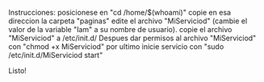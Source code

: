 Instrucciones:
posicionese en "cd /home/$(whoami)"
copie en esa direccion la carpeta "paginas"
edite el archivo "MiServiciod" (cambie el valor de la variable "Iam" a su nombre de usuario).
copie el archivo "MiServiciod" a /etc/init.d/
Despues dar permisos al archivo "MiServiciod" con "chmod +x MiServiciod" 
por ultimo inicie servicio con "sudo /etc/init.d/MiServiciod start"

Listo!
